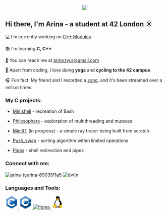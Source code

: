 <p align="center">
 <img src=https://github.com/user-attachments/assets/c28f1f49-1875-4119-bd1a-20b712becf9e>
</p>

## Hi there, I'm Arina - a student at 42 London ☀️

💻 I’m currently working on [C++ Modules](https://github.com/arinatyurina/cpp)

📚 I’m learning **C, C++**

📧 You can reach me at  arina.tyur@gmail.com

🪷 Apart from coding, I love doing **yoga** and **cycling to the 42 campus**

🎧 Fun fact: My friend and I recorded a [song](https://band.link/vXrw3?fbclid=PAAaYJe-opRA1jm8IWbjay4cU6uK7B6J4oA806W-1-ajJGiUd2K7wET1Mo3Js), and it's been streamed over a million times

###  My C projects:
- [Minishell](https://github.com/arinatyurina/minishell) - recreation of Bash
 
- [Philosophers](https://github.com/arinatyurina/philosophers) - exploration of multithreading and mutexes
 
- [MiniRT](https://github.com/fredch16/miniRT) (in progress) - a simple ray tracer being built from scratch
 
- [Push_swap](https://github.com/arinatyurina/push_swap) - sorting algorithm within limited operations
 
- [Pipex](https://github.com/arinatyurina/pipex) - shell redirection and pipes

<h3 align="left">Connect with me:</h3>
<p align="left">
<a href="https://linkedin.com/in/arina-tyurina-6903511a5" target="blank"><img align="center" src="https://raw.githubusercontent.com/rahuldkjain/github-profile-readme-generator/master/src/images/icons/Social/linked-in-alt.svg" alt="arina-tyurina-6903511a5" height="30" width="40" /></a>
<a href="https://instagram.com/dvtln" target="blank"><img align="center" src="https://raw.githubusercontent.com/rahuldkjain/github-profile-readme-generator/master/src/images/icons/Social/instagram.svg" alt="dvtln" height="30" width="40" /></a>
</p>

<h3 align="left">Languages and Tools:</h3>
<p align="left"> <a href="https://www.cprogramming.com/" target="_blank" rel="noreferrer"> <img src="https://raw.githubusercontent.com/devicons/devicon/master/icons/c/c-original.svg" alt="c" width="40" height="40"/> </a> <a href="https://www.w3schools.com/cpp/" target="_blank" rel="noreferrer"> <img src="https://raw.githubusercontent.com/devicons/devicon/master/icons/cplusplus/cplusplus-original.svg" alt="cplusplus" width="40" height="40"/> </a> <a href="https://www.figma.com/" target="_blank" rel="noreferrer"> <img src="https://www.vectorlogo.zone/logos/figma/figma-icon.svg" alt="figma" width="40" height="40"/> </a> <a href="https://www.linux.org/" target="_blank" rel="noreferrer"> <img src="https://raw.githubusercontent.com/devicons/devicon/master/icons/linux/linux-original.svg" alt="linux" width="40" height="40"/> </a> </p>


  
<!--
**arinatyurina/arinatyurina** is a ✨ _special_ ✨ repository because its `README.md` (this file) appears on your GitHub profile.

Here are some ideas to get you started:

- 🔭 I’m currently working on ...
- 🌱 I’m currently learning ...
- 👯 I’m looking to collaborate on ...
- 🤔 I’m looking for help with ...
- 💬 Ask me about ...
- 📫 How to reach me: ...
- 😄 Pronouns: ...
- ⚡ Fun fact: ...

<a href="https://www.leetcode.com/dvtln" target="blank"><img align="center" src="https://raw.githubusercontent.com/rahuldkjain/github-profile-readme-generator/master/src/images/icons/Social/leet-code.svg" alt="dvtln" height="30" width="40" /></a>
-->
